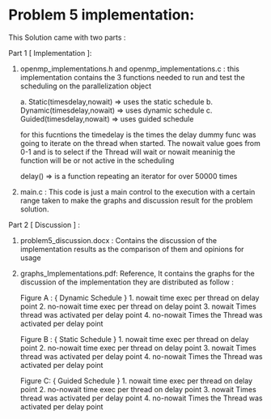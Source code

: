 Problem 5 implementation:
===========================

This Solution came with two parts :

Part 1 [ Implementation ]:
  
  1. openmp_implementations.h and openmp_implementations.c :
    this implementation contains the 3 functions needed to 
    run and test the scheduling on the parallelization object
    
     a. Static(timesdelay,nowait) => uses the static schedule
     b. Dynamic(timesdelay,nowait) => uses dynamic schedule
     c. Guided(timesdelay,nowait) => uses guided schedule
     
     for this fucntions the timedelay is the times the delay dummy func
     was going to iterate on the thread when started. The nowait value 
     goes from 0-1 and is to select if the Thread will wait or nowait 
     meaninig the function will be or not active in the scheduling 
     
     delay() => is a function repeating an iterator for over 50000 times 
     
  2. main.c :
    This code is just a main control to the execution with a certain range taken to 
    make the graphs and discussion result for the problem solution.
    
Part 2 [ Discussion ] :

  1. problem5_discussion.docx :
      Contains the discussion of the implementation results as the comparison 
      of them and opinions for usage
  2. graphs_Implementations.pdf:
      Reference, It contains the graphs for the discussion of the implementation
      they are distributed as follow :
        
        Figure A : { Dynamic Schedule }
          1. nowait time exec per thread on delay point
          2. no-nowait time exec per thread on delay point
          3. nowait Times thread was activated per delay point
          4. no-nowait Times the Thread was activated per delay point
          
        Figure B : { Static Schedule }
          1. nowait time exec per thread on delay point
          2. no-nowait time exec per thread on delay point
          3. nowait Times thread was activated per delay point
          4. no-nowait Times the Thread was activated per delay point
        
        Figure C: { Guided Schedule }
          1. nowait time exec per thread on delay point
          2. no-nowait time exec per thread on delay point
          3. nowait Times thread was activated per delay point
          4. no-nowait Times the Thread was activated per delay point
